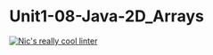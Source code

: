 # Unit1-08-Java-2D_Arrays
[![Nic's really cool linter](https://github.com/ICS4U-Programming-NicolasR/Unit1-08-Java-2D_Arrays/actions/workflows/main.yml/badge.svg)](https://github.com/ICS4U-Programming-NicolasR/Unit1-08-Java-2D_Arrays/actions/workflows/main.yml)
